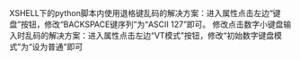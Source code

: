 XSHELL下的python脚本内使用退格键乱码的解决方案：进入属性点击左边“键盘”按钮，修改“BACKSPACE键序列”为“ASCII 127”即可。
修改点击数字小键盘输入时乱码的解决方案：进入属性点击左边“VT模式”按钮，修改“初始数字键盘模式”为“设为普通”即可
